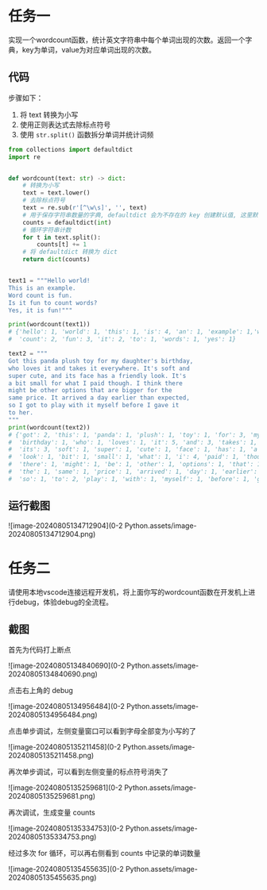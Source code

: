 # 任务一

实现一个wordcount函数，统计英文字符串中每个单词出现的次数。返回一个字典，key为单词，value为对应单词出现的次数。

## 代码

步骤如下：

1. 将 text 转换为小写
2. 使用正则表达式去除标点符号
3. 使用 `str.split()` 函数拆分单词并统计词频

```python
from collections import defaultdict
import re


def wordcount(text: str) -> dict:
    # 转换为小写
    text = text.lower()
    # 去除标点符号
    text = re.sub(r'[^\w\s]', '', text)
    # 用于保存字符串数量的字典, defaultdict 会为不存在的 key 创建默认值, 这里默认值为 0
    counts = defaultdict(int)
    # 循环字符串计数
    for t in text.split():
        counts[t] += 1
    # 将 defaultdict 转换为 dict
    return dict(counts)


text1 = """Hello world!  
This is an example.  
Word count is fun.  
Is it fun to count words?  
Yes, it is fun!"""

print(wordcount(text1))
# {'hello': 1, 'world': 1, 'this': 1, 'is': 4, 'an': 1, 'example': 1,'word': 1,
#  'count': 2, 'fun': 3, 'it': 2, 'to': 1, 'words': 1, 'yes': 1}

text2 = """
Got this panda plush toy for my daughter's birthday,
who loves it and takes it everywhere. It's soft and
super cute, and its face has a friendly look. It's
a bit small for what I paid though. I think there
might be other options that are bigger for the
same price. It arrived a day earlier than expected,
so I got to play with it myself before I gave it
to her.
"""
print(wordcount(text2))
# {'got': 2, 'this': 1, 'panda': 1, 'plush': 1, 'toy': 1, 'for': 3, 'my': 1, 'daughters': 1,
#  'birthday': 1, 'who': 1, 'loves': 1, 'it': 5, 'and': 3, 'takes': 1, 'everywhere': 1,
#  'its': 3, 'soft': 1, 'super': 1, 'cute': 1, 'face': 1, 'has': 1, 'a': 3, 'friendly': 1,
#  'look': 1, 'bit': 1, 'small': 1, 'what': 1, 'i': 4, 'paid': 1, 'though': 1, 'think': 1,
#  'there': 1, 'might': 1, 'be': 1, 'other': 1, 'options': 1, 'that': 1, 'are': 1, 'bigger': 1,
#  'the': 1, 'same': 1, 'price': 1, 'arrived': 1, 'day': 1, 'earlier': 1, 'than': 1, 'expected': 1,
#  'so': 1, 'to': 2, 'play': 1, 'with': 1, 'myself': 1, 'before': 1, 'gave': 1, 'her': 1}
```

## 运行截图

![image-20240805134712904](0-2 Python.assets/image-20240805134712904.png)

# 任务二

请使用本地vscode连接远程开发机，将上面你写的wordcount函数在开发机上进行debug，体验debug的全流程。

## 截图

首先为代码打上断点

![image-20240805134840690](0-2 Python.assets/image-20240805134840690.png)

点击右上角的 debug

![image-20240805134956484](0-2 Python.assets/image-20240805134956484.png)

点击单步调试，左侧变量窗口可以看到字母全部变为小写的了

![image-20240805135211458](0-2 Python.assets/image-20240805135211458.png)

再次单步调试，可以看到左侧变量的标点符号消失了

![image-20240805135259681](0-2 Python.assets/image-20240805135259681.png)

再次调试，生成变量 counts

![image-20240805135334753](0-2 Python.assets/image-20240805135334753.png)

经过多次 for 循环，可以再右侧看到 counts 中记录的单词数量

![image-20240805135455635](0-2 Python.assets/image-20240805135455635.png)